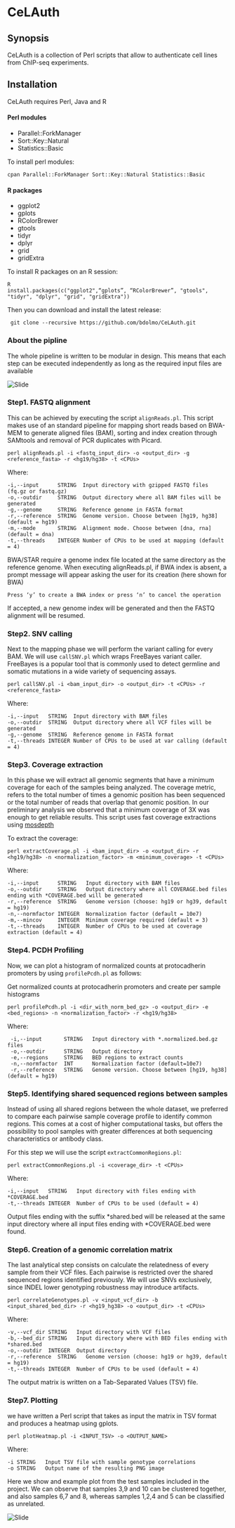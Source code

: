 # CeLAuth
## Synopsis
 CeLAuth is a collection of Perl scripts that allow to authenticate cell lines from ChIP-seq experiments.

 ## Installation
 CeLAuth requires Perl, Java and R 

 #### Perl modules
* Parallel::ForkManager
* Sort::Key::Natural
* Statistics::Basic

To install perl modules: 
```
cpan Parallel::ForkManager Sort::Key::Natural Statistics::Basic
```

 #### R packages
* ggplot2
* gplots
* RColorBrewer
* gtools
* tidyr
* dplyr
* grid
* gridExtra

To install R packages on an R session:
```
R
install.packages(c("ggplot2",“gplots”, “RColorBrewer”, "gtools", "tidyr", "dplyr", "grid", "gridExtra"))
```

Then you can download and install the latest release:
```
 git clone --recursive https://github.com/bdolmo/CeLAuth.git
 ```
 ### About the pipline 
 The whole pipeline is written to be modular in design. This means that each step can be executed independently as long as the required input files are available 

![Slide](img/Pipeline.png)

 ### Step1.	FASTQ alignment
This can be achieved by executing the script `alignReads.pl`. This script makes use of an standard pipeline for mapping short reads based on BWA-MEM to generate aligned files (BAM), sorting and index creation through SAMtools and removal of PCR duplicates with Picard.

```
perl alignReads.pl -i <fastq_input_dir> -o <output_dir> -g <reference_fasta> -r <hg19/hg38> -t <CPUs> 
```

Where:
```
-i,--input      STRING  Input directory with gzipped FASTQ files (fq.gz or fastq.gz)
-o,--outdir     STRING  Output directory where all BAM files will be generated
-g,--genome     STRING  Reference genome in FASTA format
-r,--reference  STRING  Genome version. Choose between [hg19, hg38] (default = hg19)
-m,--mode       STRING  Alignment mode. Choose between [dna, rna] (default = dna)
-t,--threads    INTEGER Number of CPUs to be used at mapping (default = 4)
```

BWA/STAR require a genome index file located at the same directory as the reference genome. When executing alignReads.pl, if BWA index is absent, a prompt message will appear asking the user for its creation (here shown for BWA) 
```
Press ‘y’ to create a BWA index or press ‘n’ to cancel the operation
```
If accepted, a new genome index will be generated and then the FASTQ alignment will be resumed.

 ### Step2. SNV calling

Next to the mapping phase we will perform the variant calling for every BAM. We will use `callSNV.pl` which wraps FreeBayes variant caller. FreeBayes is a popular tool that is commonly used to detect germline and somatic mutations in a wide variety of sequencing assays.

````
perl callSNV.pl -i <bam_input_dir> -o <output_dir> -t <CPUs> -r <reference_fasta>
````

Where:
```
-i,--input   STRING  Input directory with BAM files
-o,--outdir  STRING  Output directory where all VCF files will be generated
-g,--genome  STRING  Reference genome in FASTA format
-t,--threads INTEGER Number of CPUs to be used at var calling (default = 4)
```

 ### Step3. Coverage extraction

In this phase we will extract all genomic segments that have a minimum coverage for each of the samples being analyzed. The coverage metric, refers to the total number of times a genomic position has been sequenced or the total number of reads that overlap that genomic position. In our preliminary analysis we observed that a minimum coverage of 3X was enough to get reliable results.
This script uses fast coverage extractions using [mosdepth](https://github.com/brentp/mosdepth) 

To extract the coverage:

```
perl extractCoverage.pl -i <bam_input_dir> -o <output_dir> -r <hg19/hg38> -n <normalization_factor> -m <minimum_coverage> -t <CPUs>
```

Where:
```
-i,--input      STRING   Input directory with BAM files
-o,--outdir     STRING   Output directory where all COVERAGE.bed files ending with *COVERAGE.bed will be generated
-r,--reference  STRING   Genome version (choose: hg19 or hg39, default = hg19)
-n,--normfactor INTEGER  Normalization factor (default = 10e7)
-m,--mincov     INTEGER  Minimum coverage required (default = 3)
-t,--threads    INTEGER  Number of CPUs to be used at coverage extraction (default = 4)
```

 ### Step4. PCDH Profiling

Now, we can plot a histogram of normalized counts at protocadherin promoters by using `profilePcdh.pl` as follows:

Get normalized counts at protocadherin promoters and create per sample histograms
```
perl profilePcdh.pl -i <dir_with_norm_bed_gz> -o <output_dir> -e <bed_regions> -n <normalization_factor> -r <hg19/hg38>
```
Where:
``` 
 -i,--input       STRING   Input directory with *.normalized.bed.gz files
 -o,--outdir      STRING   Output directory
 -e,--regions     STRING   BED regions to extract counts
 -n,--normfactor  INT      Normalization factor (default=10e7)
 -r,--reference   STRING   Genome version. Choose between [hg19, hg38] (default = hg19)
``` 

 ### Step5. Identifying shared sequenced regions between samples

Instead of using all shared regions between the whole dataset, we preferred to compare each pairwise sample coverage profile to identify common regions. This comes at a cost of higher computational tasks, but offers the possibility to pool samples with greater differences at both sequencing characteristics or antibody class.

For this step we will use the script `extractCommonRegions.pl`:
```
perl extractCommonRegions.pl -i <coverage_dir> -t <CPUs> 
```

Where:
```
-i,--input   STRING   Input directory with files ending with *COVERAGE.bed 
-t,--threads INTEGER  Number of CPUs to be used (default = 4)
```
Output files ending with the suffix *shared.bed  will be released at the same input directory where all input files ending with *COVERAGE.bed were found.


 ### Step6. Creation of a genomic correlation matrix

The last analytical step consists on calculate the relatedness of every sample from their VCF files. Each pairwise is restricted over the shared sequenced regions identified previously. We will use SNVs exclusively, since INDEL lower genotyping robustness may introduce artifacts.

```
perl correlateGenotypes.pl -v <input_vcf_dir> -b <input_shared_bed_dir> -r <hg19_hg38> -o <output_dir> -t <CPUs>
```

Where:
```
-v,--vcf_dir STRING   Input directory with VCF files
-b,--bed_dir STRING   Input directory where with BED files ending with *shared.bed
-o,--outdir  INTEGER  Output directory
-r,--reference  STRING   Genome version (choose: hg19 or hg39, default = hg19)
-t,--threads INTEGER  Number of CPUs to be used (default = 4)
```
The output matrix is written on a Tab-Separated Values (TSV) file.

 ### Step7. Plotting

we have written a Perl script that takes as input the matrix in TSV format and produces a heatmap using gplots.
```
perl plotHeatmap.pl -i <INPUT_TSV> -o <OUTPUT_NAME> 
```

Where:
```
-i STRING   Input TSV file with sample genotype correlations
-o STRING   Output name of the resulting PNG image
```

Here we show and example plot from the test samples included in the project. We can observe that samples 3,9 and 10 can be clustered together, and also samples 6,7 and 8, whereas samples 1,2,4 and 5 can be classified as unrelated.

![Slide](img/Heatmap.png)

